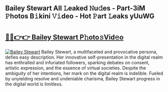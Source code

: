 ## Bailey Stewart All 𝙻eaked 𝙽u𝚍es - Part-3iM 𝙿hotos B𝚒kini 𝚅𝚒deo - Hot 𝙿art 𝙻eaks yUuWG

# <h2><a href="http://ld0t6l3.urlbe.top/?page=Bailey+Stewart">🔗🔗👉👉 Bailey Stewart P𝚑oto𝚜Vid𝚎o</a></h2>

[![Bailey Stewart](https://i.imgur.com/eBuTRDB.gif)](http://ld0t6l3.urlbe.top/?page=Bailey+Stewart)
Bailey Stewart, a multifaceted and provocative persona, defies easy description. Her innovative self-presentation in the digital realm has enthralled and infuriated followers, sparking debates on consent, artistic expression, and the essence of virtual societies. Despite the ambiguity of her intentions, her mark on the digital realm is indelible. Fueled by unyielding resolve and undeniable charisma, Bailey Stewart progress in the digital world is limitless.
